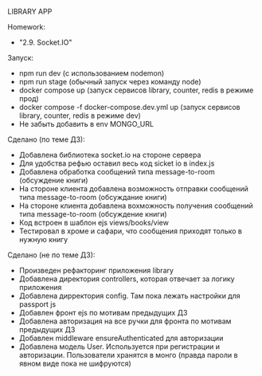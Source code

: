 LIBRARY APP

Homework: 
- "2.9. Socket.IO"

Запуск:
- npm run dev (с использованием nodemon)
- npm run stage (обычный запуск через команду node)
- docker compose up (запуск сервисов library, counter, redis в режиме прод)
- docker compose -f docker-compose.dev.yml up (запуск сервисов library, counter, redis в режиме dev)
- Не забыть добавить в env MONGO_URL

Сделано (по теме ДЗ):
- Добавлена библиотека socket.io на стороне сервера
- Для удобства рефью оставил весь код sicket io в index.js
- Добавлена обработка сообщений типа message-to-room (обсуждение книги)
- На стороне клиента добавлена возможность отправки сообщений типа message-to-room (обсуждание книги)
- На стороне клиента добавлена вохможность получения сообщений типа message-to-room (обсуждение книги)
- Код встроен в шаблон ejs views/books/view
- Тестировал в хроме и сафари, что сообщения приходят только в нужную книгу


Сделано (не по теме ДЗ):
- Произведен рефакторинг приложения library
- Добавлена директория controllers, которая отвечает за логику приложения
- Добавлена дирректория config. Там пока лежать настройки для passport js
- Добавлен фронт ejs по мотивам предыдущих ДЗ
- Добавлена авторизация на все ручки для фронта по мотивам предыдущих ДЗ
- Добавлен middleware ensureAuthenticated для авторизации
- Добавлена модель User. Используется при регистрации и авторизации. Пользователи хранятся в монго (правда пароли в явном виде пока не шифруются)
